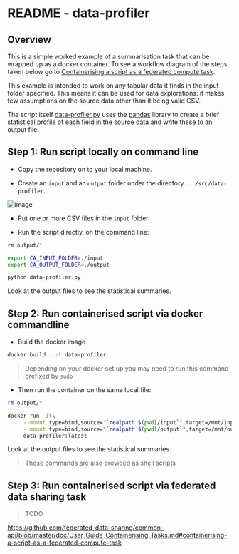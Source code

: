 # README - data-profiler

## Overview

This is a simple worked example of a summarisation task that can be wrapped up as a docker container. To see a workflow diagram of the steps taken below go to [Containerising a script as a federated compute task](https://github.com/federated-data-sharing/common-api/blob/master/doc/User_Guide_Containerising_Tasks.md#containerising-a-script-as-a-federated-compute-task).

This example is intended to work on any tabular data it finds in the input folder specified. This means it can be used for data explorations: it makes few assumptions on the source data other than it being valid CSV. 

The script itself [data-profiler.py](./data-profiler.py) uses the [pandas](https://pandas.pydata.org/) library to create a brief statistical profile of each field in the source data and write these to an output file.

## Step 1: Run script locally on command line

- Copy the repository on to your local machine. 

- Create an `input` and an `output` folder under the directory ```.../src/data-profiler```. 

![image](https://user-images.githubusercontent.com/91956839/140361598-e4eb71b2-f058-457c-9066-93022acb5e48.png)

- Put one or more CSV files in the `input` folder.

- Run the script directly, on the command line:
```sh
rm output/*

export CA_INPUT_FOLDER=./input
export CA_OUTPUT_FOLDER=./output

python data-profiler.py
```
Look at the output files to see the statistical summaries.

## Step 2: Run containerised script via docker commandline 

- Build the docker image

```sh
docker build . -t data-profiler
```

> Depending on your docker set up you may need to run this command prefixed by `sudo`

- Then run the container on the same local file:
```sh
rm output/*

docker run -it\
     --mount type=bind,source="`realpath $(pwd)/input`",target=/mnt/input\
     --mount type=bind,source="`realpath $(pwd)/output`",target=/mnt/output\
     data-profiler:latest
```
Look at the output files to see the statistical summaries.

> These commands are also provided as shell scripts

## Step 3: Run containerised script via federated data sharing task

> TODO

https://github.com/federated-data-sharing/common-api/blob/master/doc/User_Guide_Containerising_Tasks.md#containerising-a-script-as-a-federated-compute-task


